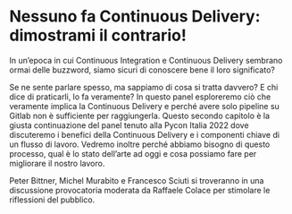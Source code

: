 # Nessuno fa Continuous Delivery: dimostrami il contrario!

In un’epoca in cui Continuous Integration e Continuous Delivery sembrano ormai delle buzzword, siamo sicuri di conoscere bene il loro significato?

Se ne sente parlare spesso, ma sappiamo di cosa si tratta davvero? E chi dice di praticarli, lo fa veramente?
In questo panel esploreremo ciò che veramente implica la Continuous Delivery e perché avere solo pipeline su Gitlab non è sufficiente per raggiungerla. Questo secondo capitolo è la giusta continuazione del panel tenuto alla Pycon Italia 2022 dove discuteremo i benefici della Continuous Delivery e i componenti chiave di un flusso di lavoro. Vedremo inoltre perché abbiamo bisogno di questo processo, qual è lo stato dell’arte ad oggi e cosa possiamo fare per migliorare il nostro lavoro.

Peter Bittner, Michel Murabito e Francesco Sciuti si troveranno in una discussione provocatoria moderata da Raffaele Colace per stimolare le riflessioni del pubblico.
